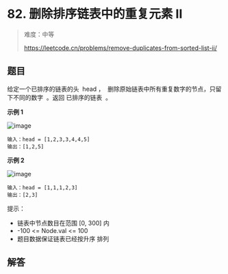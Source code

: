 # 82. 删除排序链表中的重复元素 II

> 难度：中等
>
> https://leetcode.cn/problems/remove-duplicates-from-sorted-list-ii/

## 题目

给定一个已排序的链表的头  head ，  删除原始链表中所有重复数字的节点，只留下不同的数字  。返回 已排序的链表  。

**示例 1**

![image](https://user-images.githubusercontent.com/25545052/174957270-220c6f20-57a9-4429-8e1a-ea97e2462dd8.png)

```
输入：head = [1,2,3,3,4,4,5]
输出：[1,2,5]
```

**示例 2**

![image](https://user-images.githubusercontent.com/25545052/174957276-b4d6d05d-bb3d-4157-bc69-01b44365dab5.png)

```
输入：head = [1,1,1,2,3]
输出：[2,3]
```

提示：

- 链表中节点数目在范围 [0, 300] 内
- -100 <= Node.val <= 100
- 题目数据保证链表已经按升序 排列

## 解答

```typescript

```
